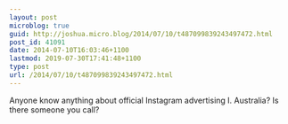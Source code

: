 ```yaml
---
layout: post
microblog: true
guid: http://joshua.micro.blog/2014/07/10/t487099839243497472.html
post_id: 41091
date: 2014-07-10T16:03:46+1100
lastmod: 2019-07-30T17:41:48+1100
type: post
url: /2014/07/10/t487099839243497472.html
---
```

Anyone know anything about official Instagram advertising I. Australia? Is there someone you call?
